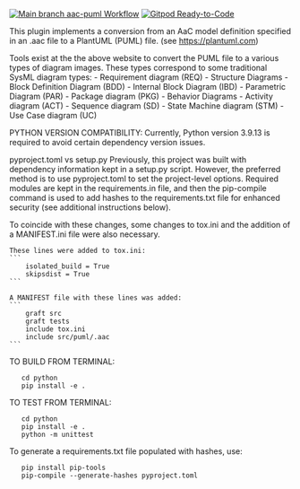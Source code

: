 [![Main branch aac-puml Workflow](https://github.com/DevOps-MBSE/aac-puml/actions/workflows/main-branch.yml/badge.svg)](https://github.com/DevOps-MBSE/aac-puml/actions/workflows/main-branch.yml)
[![Gitpod Ready-to-Code](https://img.shields.io/badge/Gitpod-Ready--to--Code-blue?logo=gitpod)](https://gitpod.io/from-referrer/)

   This plugin implements a conversion from an AaC model definition specified in an .aac file
   to a PlantUML (PUML) file. (see https://plantuml.com)

   Tools exist at the the above website to convert the PUML file to a various types of diagram images.
   These types correspond to some traditional SysML diagram types:
        - Requirement diagram (REQ)
        - Structure Diagrams
        - Block Definition Diagram (BDD)
        - Internal Block Diagram (IBD)
        - Parametric Diagram (PAR)
        - Package diagram (PKG)
        - Behavior Diagrams
        - Activity diagram (ACT)
        - Sequence diagram (SD)
        - State Machine diagram (STM)
        - Use Case diagram (UC)

PYTHON VERSION COMPATIBILITY:
   Currently, Python version 3.9.13 is required to avoid certain dependency version issues.

pyproject.toml vs setup.py
    Previously, this project was built with dependency information kept in a setup.py script.
    However, the preferred method is to use pyproject.toml to set the project-level options.
    Required modules are kept in the requirements.in file, and then the pip-compile command is
    used to add hashes to the requirements.txt file for enhanced security (see additional
    instructions below).

   To coincide with these changes, some changes to tox.ini and the addition of a MANIFEST.ini file were also necessary.

    These lines were added to tox.ini:
    ```
        isolated_build = True
        skipsdist = True
    ```

    A MANIFEST file with these lines was added:
    ```
        graft src
        graft tests
        include tox.ini
        include src/puml/.aac
    ```

TO BUILD FROM TERMINAL:
```
   cd python
   pip install -e .
```

TO TEST FROM TERMINAL:
```
   cd python
   pip install -e .
   python -m unittest
```

To generate a requirements.txt file populated with hashes, use:
```
   pip install pip-tools
   pip-compile --generate-hashes pyproject.toml
```
